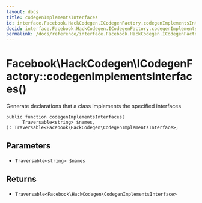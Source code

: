 ```yaml
---
layout: docs
title: codegenImplementsInterfaces
id: interface.Facebook.HackCodegen.ICodegenFactory.codegenImplementsInterfaces
docid: interface.Facebook.HackCodegen.ICodegenFactory.codegenImplementsInterfaces
permalink: /docs/reference/interface.Facebook.HackCodegen.ICodegenFactory.codegenImplementsInterfaces/
---
```

# Facebook\\HackCodegen\\ICodegenFactory::codegenImplementsInterfaces()




Generate declarations that a class implements the specified interfaces




``` Hack
public function codegenImplementsInterfaces(
      Traversable<string> $names,
): Traversable<Facebook\HackCodegen\CodegenImplementsInterface>;
```




## Parameters




+ ` Traversable<string> $names `




## Returns




* ` Traversable<Facebook\HackCodegen\CodegenImplementsInterface> `